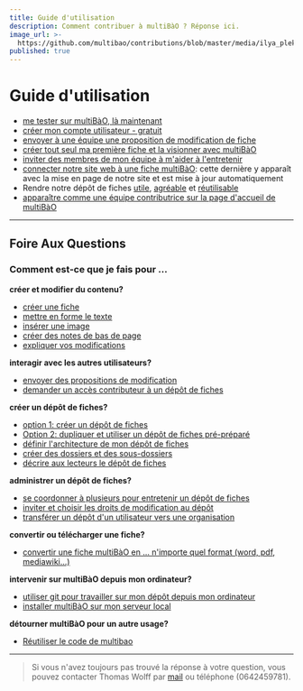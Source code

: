 ```yaml
---
title: Guide d'utilisation
description: Comment contribuer à multiBàO ? Réponse ici.
image_url: >-
  https://github.com/multibao/contributions/blob/master/media/ilya_plekhanov_cc-by-sa.jpg?raw=true
published: true
---
```


# Guide d'utilisation

* [me tester sur multiBàO, là maintenant](http://multibao.org/multibao/documentation/test)
* [créer mon compte utilisateur - gratuit](http://multibao.org/multibao/documentation/fiches/creer_compte.md)
* [envoyer à une équipe une proposition de modification de fiche](http://www.multibao.org/multibao/documentation/fiches/proposer_modification.md)
* [créer tout seul ma première fiche et la visionner avec multiBàO](http://multibao.org/multibao/documentation/fiches/creer_fiche_multibao.md) 
* [inviter des membres de mon équipe à m'aider à l'entretenir](http://multibao.org/multibao/documentation/fiches/choisir_ses_collaborateurs.md) 
* [connecter notre site web à une fiche multiBàO](http://www.multibao.org/multibao/documentation/fiches/integrer_fiche_site.md): cette dernière y apparaît avec la mise en page de notre site et est mise à jour automatiquement
* Rendre notre dépôt de fiches [utile](http://www.multibao.org/multibao/documentation/fiches/fiches_utiles.md), [agréable](http://www.multibao.org/multibao/documentation/fiches/fiches_agreables.md) et [réutilisable](http://www.multibao.org/multibao/documentation/fiches/fiches_reutilisables.md)
* [apparaître comme une équipe contributrice sur la page d'accueil de multiBàO](http://multibao.org/multibao/documentation/fiches/connecter_depot_multibao.md) 

---

## Foire Aux Questions

### Comment est-ce que je fais pour ...

**créer et modifier du contenu?**

* [créer une fiche](http://multibao.org/multibao/documentation/fiches/creer_fiche_multibao.md)
* [mettre en forme le texte](http://multibao.org/multibao/documentation/fiches/mise_forme_texte.md)
* [insérer une image](http://multibao.org/multibao/documentation/fiches/inserer_image.md)
* [créer des notes de bas de page](http://multibao.org/multibao/documentation/fiches/notes_pied_page.md)
* [expliquer vos modifications](http://multibao.org/multibao/documentation/fiches/commenter_modification_ajout.md)

**interagir avec les autres utilisateurs?**

* [envoyer des propositions de modification](http://www.multibao.org/multibao/documentation/fiches/proposer_modification.md)
* [demander un accès contributeur à un dépôt de fiches](http://www.multibao.org/multibao/documentation/fiches/demander_acces_contributeur.md)

**créer un dépôt de fiches?**

* [option 1: créer un dépôt de fiches](http://multibao.org/multibao/documentation/fiches/creer_depot_fiches.md)
* [Option 2: dupliquer et utiliser un dépôt de fiches pré-préparé](https://github.com/multibao/modele_de_depot)
* [définir l'architecture de mon dépôt de fiches](http://multibao.org/multibao/documentation/fiches/definir_architecture_depot.md)
* [créer des dossiers et des sous-dossiers](http://multibao.org/multibao/documentation/fiches/creer_dossiers.md)
* [décrire aux lecteurs le dépôt de fiches](http://multibao.org/multibao/documentation/fiches/decrire_depot.md)

**administrer un dépôt de fiches?**

* [se coordonner à plusieurs pour entretenir un dépôt de fiches](http://multibao.org/multibao/documentation/fiches/choisir_ses_collaborateurs.md)
* [inviter et choisir les droits de modification au dépôt](http://multibao.org/multibao/documentation/fiches/gerer_droits_depot.md)
* [transférer un dépôt d'un utilisateur vers une organisation](http://www.multibao.org/multibao/documentation/fiches/transferer_depot.md)

**convertir ou télécharger une fiche?**

* [convertir une fiche multiBàO en ... n'importe quel format (word, pdf, mediawiki...)](http://www.multibao.org/multibao/documentation/fiches/telecharger_fiche.md)

**intervenir sur multiBàO depuis mon ordinateur?**

* [utiliser git pour travailler sur mon dépôt depuis mon ordinateur](http://rogerdudler.github.io/git-guide/index.fr.html)
* [installer multiBàO sur mon serveur local](https://github.com/multibao/site)

**détourner multiBàO pour un autre usage?**

* [Réutiliser le code de multibao](https://github.com/multibao/site)

---

> Si vous n'avez toujours pas trouvé la réponse à votre question, vous pouvez contacter Thomas Wolff par [mail](mailto:thomas.wolff@cpcoop.fr) ou téléphone (0642459781).
